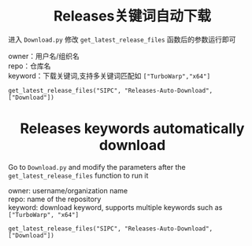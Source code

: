 <h1 align="center">Releases关键词自动下载</h1>

进入 `Download.py` 修改 `get_latest_release_files` 函数后的参数运行即可

owner：用户名/组织名  
repo：仓库名  
keyword：下载关键词,支持多关键词匹配如 `["TurboWarp","x64"]`  

```
get_latest_release_files("SIPC", "Releases-Auto-Download", ["Download"])
```


<h1 align="center">Releases keywords automatically download</h1>

Go to `Download.py` and modify the parameters after the `get_latest_release_files` function to run it

owner: username/organization name  
repo: name of the repository  
keyword: download keyword, supports multiple keywords such as `["TurboWarp", "x64"]`  
```
get_latest_release_files("SIPC", "Releases-Auto-Download", ["Download"])
```